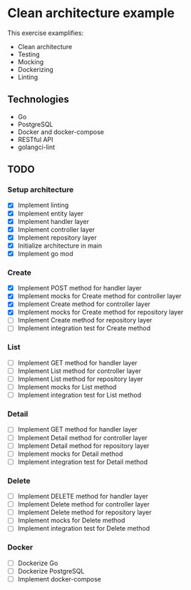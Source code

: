# Clean architecture example

This exercise examplifies:

- Clean architecture
- Testing
- Mocking
- Dockerizing
- Linting

## Technologies

- Go
- PostgreSQL
- Docker and docker-compose
- RESTful API
- golangci-lint

## TODO

### Setup architecture

- [X] Implement linting
- [X] Implement entity layer
- [X] Implement handler layer
- [X] Implement controller layer
- [X] Implement repository layer
- [X] Initialize architecture in main
- [X] Implement go mod

### Create

- [X] Implement POST method for handler layer
- [X] Implement mocks for Create method for controller layer
- [X] Implement Create method for controller layer
- [X] Implement mocks for Create method for repository layer
- [ ] Implement Create method for repository layer
- [ ] Implement integration test for Create method

### List

- [ ] Implement GET method for handler layer
- [ ] Implement List method for controller layer
- [ ] Implement List method for repository layer
- [ ] Implement mocks for List method
- [ ] Implement integration test for List method

### Detail

- [ ] Implement GET method for handler layer
- [ ] Implement Detail method for controller layer
- [ ] Implement Detail method for repository layer
- [ ] Implement mocks for Detail method
- [ ] Implement integration test for Detail method

### Delete

- [ ] Implement DELETE method for handler layer
- [ ] Implement Delete method for controller layer
- [ ] Implement Delete method for repository layer
- [ ] Implement mocks for Delete method
- [ ] Implement integration test for Delete method

### Docker

- [ ] Dockerize Go
- [ ] Dockerize PostgreSQL
- [ ] Implement docker-compose
